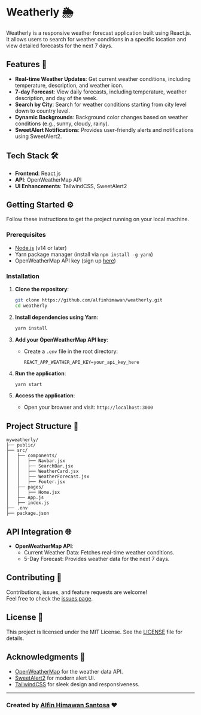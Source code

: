 # Weatherly 🌦️

Weatherly is a responsive weather forecast application built using React.js. It allows users to search for weather conditions in a specific location and view detailed forecasts for the next 7 days.

## Features 🚀

- **Real-time Weather Updates**: Get current weather conditions, including temperature, description, and weather icon.
- **7-day Forecast**: View daily forecasts, including temperature, weather description, and day of the week.
- **Search by City**: Search for weather conditions starting from city level down to country level.
- **Dynamic Backgrounds**: Background color changes based on weather conditions (e.g., sunny, cloudy, rainy).
- **SweetAlert Notifications**: Provides user-friendly alerts and notifications using SweetAlert2.

## Tech Stack 🛠️

- **Frontend**: React.js
- **API**: OpenWeatherMap API
- **UI Enhancements**: TailwindCSS, SweetAlert2

## Getting Started ⚙️

Follow these instructions to get the project running on your local machine.

### Prerequisites

- [Node.js](https://nodejs.org/) (v14 or later)
- Yarn package manager (install via `npm install -g yarn`)
- OpenWeatherMap API key (sign up [here](https://openweathermap.org/api))

### Installation

1. **Clone the repository**:
   ```bash
   git clone https://github.com/alfinhimawan/weatherly.git
   cd weatherly
   ```

2. **Install dependencies using Yarn**:
   ```bash
   yarn install
   ```

3. **Add your OpenWeatherMap API key**:
   - Create a `.env` file in the root directory:
     ```
     REACT_APP_WEATHER_API_KEY=your_api_key_here
     ```

4. **Run the application**:
   ```bash
   yarn start
   ```

5. **Access the application**:
   - Open your browser and visit: `http://localhost:3000`

## Project Structure 📂

```
myweatherly/
├── public/
├── src/
│   ├── components/
│   │   ├── Navbar.jsx
│   │   ├── SearchBar.jsx
│   │   ├── WeatherCard.jsx
│   │   ├── WeatherForecast.jsx
│   │   ├── Footer.jsx
│   ├── pages/
│   │   ├── Home.jsx
│   ├── App.js
│   ├── index.js
├── .env
├── package.json
```

## API Integration 🌐

- **OpenWeatherMap API**:
  - Current Weather Data: Fetches real-time weather conditions.
  - 5-Day Forecast: Provides weather data for the next 7 days.

## Contributing 🤝

Contributions, issues, and feature requests are welcome!  
Feel free to check the [issues page](https://github.com/alfinhimawan/weatherly/issues).

## License 📜

This project is licensed under the MIT License. See the [LICENSE](LICENSE) file for details.

## Acknowledgments 🙌

- [OpenWeatherMap](https://openweathermap.org/) for the weather data API.
- [SweetAlert2](https://sweetalert2.github.io/) for modern alert UI.
- [TailwindCSS](https://tailwindcss.com/) for sleek design and responsiveness.

---

### Created by [Alfin Himawan Santosa](https://github.com/alfinhimawan) ❤️